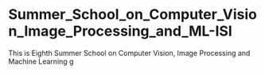 # Summer_School_on_Computer_Vision_Image_Processing_and_ML-ISI
This is Eighth Summer School on Computer Vision, Image Processing and Machine Learning g
